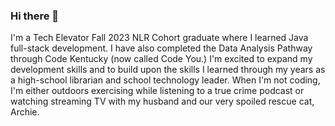 ### Hi there 👋

<!--
**BlueKYGirl/BlueKYGirl** is a ✨ _special_ ✨ repository because its `README.md` (this file) appears on your GitHub profile.

Here are some ideas to get you started:

- 🔭 I’m currently working on ...
- 🌱 I’m currently learning ...
- 👯 I’m looking to collaborate on ...
- 🤔 I’m looking for help with ...
- 💬 Ask me about ...
- 📫 How to reach me: ...
- 😄 Pronouns: ...
- ⚡ Fun fact: ...
-->
I'm a Tech Elevator Fall 2023 NLR Cohort graduate where I learned Java full-stack development. I have also completed the Data Analysis Pathway through Code Kentucky (now called Code You.) I'm excited to expand my development skills and to build upon the skills I learned through my years as a high-school librarian and school technology leader. When I'm not coding, I'm either outdoors exercising while listening to a true crime podcast or watching streaming TV with my husband and our very spoiled rescue cat, Archie. 
